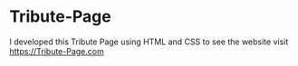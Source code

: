 # Tribute-Page
I  developed this  Tribute Page using HTML and CSS to see the website visit[ https://Tribute-Page.com
](https://priti0308.github.io/Tribute-Page/)
